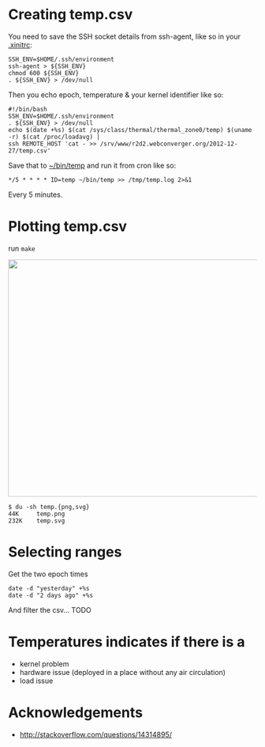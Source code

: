 # Creating temp.csv

You need to save the SSH socket details from ssh-agent, like so in your [.xinitrc](https://github.com/kaihendry/Kai-s--HOME/blob/master/.xinitrc):

	SSH_ENV=$HOME/.ssh/environment
	ssh-agent > ${SSH_ENV}
	chmod 600 ${SSH_ENV}
	. ${SSH_ENV} > /dev/null

Then you echo epoch, temperature & your kernel identifier like so:

	#!/bin/bash
	SSH_ENV=$HOME/.ssh/environment
	. ${SSH_ENV} > /dev/null
	echo $(date +%s) $(cat /sys/class/thermal/thermal_zone0/temp) $(uname -r) $(cat /proc/loadavg) |
	ssh REMOTE_HOST 'cat - >> /srv/www/r2d2.webconverger.org/2012-12-27/temp.csv'

Save that to [~/bin/temp](https://github.com/kaihendry/Kai-s--HOME/blob/master/bin/temp) and run it from cron like so:

	*/5 * * * * ID=temp ~/bin/temp >> /tmp/temp.log 2>&1

Every 5 minutes.

# Plotting temp.csv

run `make`

<img width=640 height=480 src=http://s.natalian.org/2013-01-15/temp.png>

	$ du -sh temp.{png,svg}
	44K     temp.png
	232K    temp.svg

# Selecting ranges

Get the two epoch times

	date -d "yesterday" +%s
	date -d "2 days ago" +%s

And filter the csv... TODO

# Temperatures indicates if there is a

* kernel problem
* hardware issue (deployed in a place without any air circulation)
* load issue

# Acknowledgements

* http://stackoverflow.com/questions/14314895/

